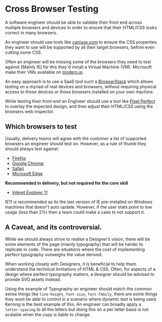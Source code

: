 # Cross Browser Testing

A software engineer should be able to validate their front end across multiple browsers and devices in order to ensure that their HTML/CSS looks correct in many browsers.

An engineer should use tools like [caniuse.com](https://caniuse.com/) to ensure the CSS properties they want to use will be supported by all their target browsers, before even cutting some CSS.

Often an engineer will be missing some of the browsers they need to test against [Mainly IE] for this they'd install a Virtual Machine (VM). Microsoft make their VMs available on [modern.ie](https://developer.microsoft.com/en-us/microsoft-edge/tools/vms/). 

An easy approach is to use a SaaS tool such a [BrowserStack](https://www.browserstack.com) which allows testing on a myriad of real devices and browsers, without requiring physical access to those devices or those browsers installed on your own machine.

While testing their front end an Engineer should use a tool like [Pixel Perfect](http://www.welldonecode.com/perfectpixel/) to overlay the expected design, and then adjust their HTML/CSS using the browsers web inspector.

## Which browsers to test

Usually, delivery teams will agree with the customer a list of supported browsers an engineer should test on. However, as a rule of thumb they should always test against:

- [Firefox](https://www.mozilla.org/en-GB/firefox/new/)
- [Google Chrome](https://www.google.co.uk/chrome/)
- [Safari](https://support.apple.com/en-us/HT204416)
- [Microsoft Edge](https://www.microsoft.com/en-gb/windows/microsoft-edge)

**Recommended in delivery, but not required for the core skill**

- [Interet Explorer 11](https://www.microsoft.com/en-gb/download/internet-explorer-11-for-windows-7-details.aspx)

IE11 is recommended as its the last version of IE pre-installed on Windows machines that doesn't auto update. However, if the user stats point to low usage (less than 2%) then a team could make a case to not support it.

## A Caveat, and its controversial.

While we should always strive to realise a Designer’s vision, there will be some elements of the page (mainly typography) that will be harder to replicate in code. There are situations where the cost of implementing perfect typography outweighs the value derived.

When working closely with Designers, it is beneficial to help them understand the technical limitations of HTML & CSS. Often, for aspects of a design where perfect typography matters, a designer should be advised to provide SVG assets instead.

Using the example of Typography an engineer should match the common sense things like `line-height`, `font-size`, `font-family`, there are some things they wont be able to control in a scenario where dynamic text is being used. Kerning is the best example of this. An engineer can broadly apply a `letter-spacing` to all the letters but doing this on a per letter basis is not scalable when the copy is liable to change.
